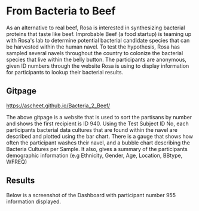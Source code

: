 # From Bacteria to Beef
As an alternative to real beef, Rosa is interested in synthesizing bacterial proteins that taste like beef.  Improbable Beef (a food startup) is teaming up with Rosa's lab to determine potential bacterial candidate species that can be harvested within the human navel.
To test the hypothesis, Rosa has sampled several navels throughout the country to colonize the bacterial species that live within the belly button.  The participants are anonymous, given ID numbers through the website Rosa is using to display information for participants to lookup their bacterial results.

## Gitpage
https://ascheet.github.io/Bacteria_2_Beef/

The above gitpage is a website that is used to sort the partisans by number and shows the first recipient is ID 940.  Using the Test Subject ID No, each participants bacterial data cultures that are found within the navel are described and plotted using the bar chart.  There is a gauge that shows how often the participant washes their navel, and a bubble chart describing the Bacteria Cultures per Sample. It also, gives a summary of the participants demographic information (e.g Ethnicity, Gender, Age, Location, BBtype, WFREQ)

## Results
Below is a screenshot of the Dashboard with participant number 955 information displayed.